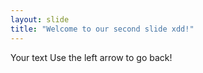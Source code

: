 ```yaml
---
layout: slide
title: "Welcome to our second slide xdd!"
---
```

Your text
Use the left arrow to go back!
